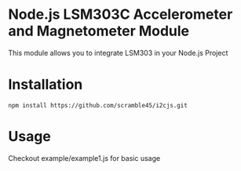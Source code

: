 Node.js LSM303C Accelerometer and Magnetometer Module
====================================================

This module allows you to integrate LSM303 in your Node.js Project


Installation
============

```
npm install https://github.com/scramble45/i2cjs.git
```

Usage
=====

Checkout example/example1.js for basic usage

```

